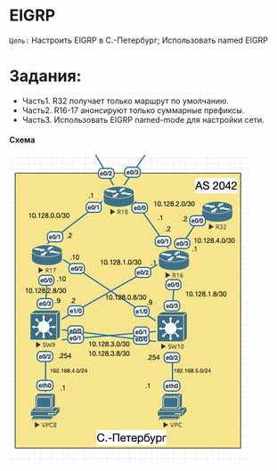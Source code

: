 # EIGRP
`Цель:`
Настроить EIGRP в С.-Петербург; Использовать named EIGRP

# Задания:
- Часть1. R32 получает только маршрут по умолчанию.
- Часть2. R16-17 анонсируют только суммарные префиксы.
- Часть3. Использовать EIGRP named-mode для настройки сети.

#### Схема

![](https://github.com/Samurai1135/otus-network-engeneer/blob/2558d1ae6945ecc2dea16e128783420969eb5ebf/Lab-08/Screenshots/scheem.png)  
